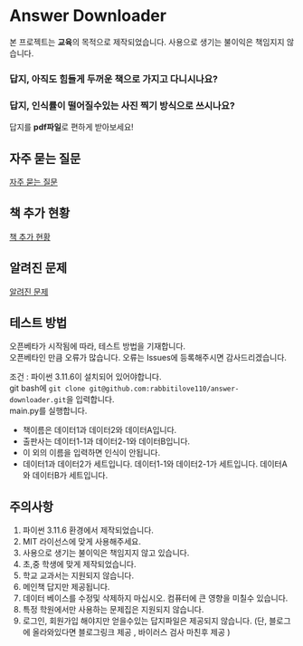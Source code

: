 # Answer Downloader
본 프로젝트는 **교육**의 목적으로 제작되었습니다. 사용으로 생기는 불이익은 책임지지 않습니다.

### 답지, 아직도 힘들게 두꺼운 책으로 가지고 다니시나요?
### 답지, 인식률이 떨어질수있는 사진 찍기 방식으로 쓰시나요?

답지를 **pdf파일**로 편하게 받아보세요!

## 자주 묻는 질문
[자주 묻는 질문](https://github.com/rabbitilove110/answer-downloader/blob/main/.github/READ/%EC%9E%90%EC%A3%BC%EB%AC%BB%EB%8A%94%EC%A7%88%EB%AC%B8.MD)

## 책 추가 현황
[책 추가 현황](https://github.com/rabbitilove110/answer-downloader/blob/main/.github/READ/%EC%B1%85%ED%98%84%ED%99%A9.MD)

## 알려진 문제
[알려진 문제](https://github.com/rabbitilove110/answer-downloader/blob/main/.github/READ/%EC%95%8C%EB%A0%A4%EC%A7%84%EB%AC%B8%EC%A0%9C.MD)

## 테스트 방법
오픈베타가 시작됨에 따라, 테스트 방법을 기재합니다.<br>오픈베타인 만큼 오류가 많습니다. 오류는 Issues에 등록해주시면 감사드리겠습니다.

조건 : 파이썬 3.11.6이 설치되어 있어야합니다.<br>git bash에 `git clone git@github.com:rabbitilove110/answer-downloader.git`을 입력합니다.<br>main.py를 실행합니다.

- 책이름은 데이터1과 데이터2와 데이터A입니다.
- 출판사는 데이터1-1과 데이터2-1와 데이터B입니다.
- 이 외의 이름을 입력하면 인식이 안됩니다.
- 데이터1과 데이터2가 세트입니다. 데이터1-1와 데이터2-1가 세트입니다. 데이터A와 데이터B가 세트입니다.

## 주의사항
1. 파이썬 3.11.6 환경에서 제작되었습니다.
2. MIT 라이선스에 맞게 사용해주세요.
3. 사용으로 생기는 불이익은 책임지지 않고 있습니다.
4. 초,중 학생에 맞게 제작되었습니다.
5. 학교 교과서는 지원되지 않습니다.
6. 메인책 답지만 제공됩니다.
7. 데이터 베이스를 수정및 삭제하지 마십시오. 컴퓨터에 큰 영향을 미칠수 있습니다.
8. 특정 학원에서만 사용하는 문제집은 지원되지 않습니다.
9. 로그인, 회원가입 해야지만 얻을수있는 답지파일은 제공되지 않습니다. (단, 블로그에 올라와있다면 블로그링크 제공 , 바이러스 검사 마친후 제공 )

